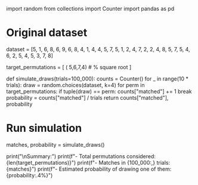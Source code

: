 import random
from collections import Counter
import pandas as pd

# Original dataset
dataset = [5, 1, 6, 8, 6, 9, 6, 8, 4, 1, 4, 4, 5, 7, 5, 1, 2, 4,
           7, 2, 2, 4, 8, 5, 7, 5, 4, 6, 2, 5, 4, 5, 3, 7, 8]


target_permutations = [
    ( 5,6,7,4) # % square root
    ]


def simulate_draws(trials=100_000):
    counts = Counter()
    for _ in range(10 * trials):
        draw = random.choices(dataset, k=4)
        for perm in target_permutations:
            if tuple(draw) == perm:
                counts["matched"] += 1
                break
    probability = counts["matched"] / trials
    return counts["matched"], probability

# Run simulation
matches, probability = simulate_draws()



print("\nSummary:")
print(f"- Total permutations considered: {len(target_permutations)}")
print(f"- Matches in {100_000:,} trials: {matches}")
print(f"- Estimated probability of drawing one of them: {probability:.4%}")
